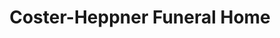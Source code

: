 ---
title: "Coster-Heppner Funeral Home"
url: /cutchogue/coster-heppner-funeral-home/
shop: funeral directors
---